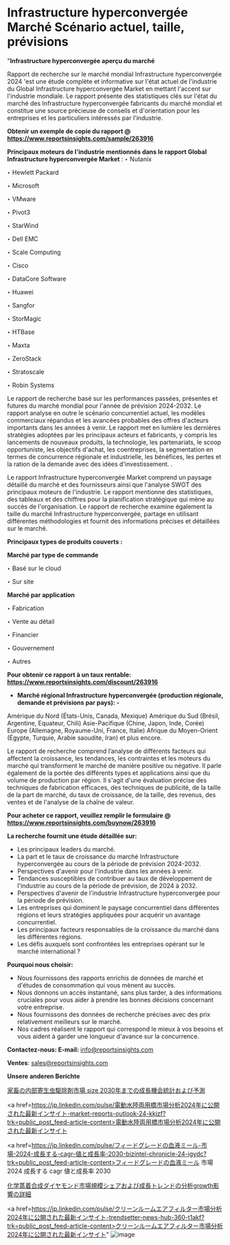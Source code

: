 # Infrastructure hyperconvergée Marché Scénario actuel, taille, prévisions

"<strong>Infrastructure hyperconvergée aperçu du marché</strong>

Rapport de recherche sur le marché mondial Infrastructure hyperconvergée 2024 'est une étude complète et informative sur l'état actuel de l'industrie du Global Infrastructure hyperconvergée Market en mettant l'accent sur l'industrie mondiale. Le rapport présente des statistiques clés sur l'état du marché des Infrastructure hyperconvergée fabricants du marché mondial et constitue une source précieuse de conseils et d'orientation pour les entreprises et les particuliers intéressés par l'industrie.

<strong>Obtenir un exemple de copie du rapport @ <a href=https://www.reportsinsights.com/sample/263916>https://www.reportsinsights.com/sample/263916</a></strong>

<strong>Principaux moteurs de l'industrie mentionnés dans le rapport Global Infrastructure hyperconvergée Market</strong> :
‣ Nutanix

‣ Hewlett Packard

‣ Microsoft

‣ VMware

‣ Pivot3

‣ StarWind

‣ Dell EMC

‣ Scale Computing

‣ Cisco

‣ DataCore Software

‣ Huawei

‣ Sangfor

‣ StorMagic

‣ HTBase

‣ Maxta

‣ ZeroStack

‣ Stratoscale

‣ Robin Systems

Le rapport de recherche basé sur les performances passées, présentes et futures du marché mondial pour l'année de prévision 2024-2032. Le rapport analyse en outre le scénario concurrentiel actuel, les modèles commerciaux répandus et les avancées probables des offres d'acteurs importants dans les années à venir. Le rapport met en lumière les dernières stratégies adoptées par les principaux acteurs et fabricants, y compris les lancements de nouveaux produits, la technologie, les partenariats, le scoop opportuniste, les objectifs d'achat, les coentreprises, la segmentation en termes de concurrence régionale et industrielle, les bénéfices, les pertes et la ration de la demande avec des idées d'investissement. .

Le rapport Infrastructure hyperconvergée Market comprend un paysage détaillé du marché et des fournisseurs ainsi que l'analyse SWOT des principaux moteurs de l'industrie. Le rapport mentionne des statistiques, des tableaux et des chiffres pour la planification stratégique qui mène au succès de l'organisation. Le rapport de recherche examine également la taille du marché Infrastructure hyperconvergée, partage en utilisant différentes méthodologies et fournit des informations précises et détaillées sur le marché.

<strong>Principaux types de produits couverts :</strong>

<strong>Marché par type de commande</strong>

‣ Basé sur le cloud

‣ Sur site

<strong>Marché par application</strong>

‣ Fabrication

‣ Vente au détail

‣ Financier

‣ Gouvernement

‣ Autres

<strong>Pour obtenir ce rapport à un taux rentable: <a href=https://www.reportsinsights.com/discount/263916>https://www.reportsinsights.com/discount/263916</a></strong>
<ul>
  <li><strong>Marché régional Infrastructure hyperconvergée (production régionale, demande et prévisions par pays): -</strong></li>
</ul>
Amérique du Nord (États-Unis, Canada, Mexique)
Amérique du Sud (Brésil, Argentine, Equateur, Chili)
Asie-Pacifique (Chine, Japon, Inde, Corée)
Europe (Allemagne, Royaume-Uni, France, Italie)
Afrique du Moyen-Orient (Égypte, Turquie, Arabie saoudite, Iran) et plus encore.

Le rapport de recherche comprend l’analyse de différents facteurs qui affectent la croissance, les tendances, les contraintes et les moteurs du marché qui transforment le marché de manière positive ou négative. Il parle également de la portée des différents types et applications ainsi que du volume de production par région. Il s'agit d'une évaluation précise des techniques de fabrication efficaces, des techniques de publicité, de la taille de la part de marché, du taux de croissance, de la taille, des revenus, des ventes et de l'analyse de la chaîne de valeur.

<strong>Pour acheter ce rapport, veuillez remplir le formulaire @   <a href=https://www.reportsinsights.com/buynow/263916>https://www.reportsinsights.com/buynow/263916</a></strong>

<strong>La recherche fournit une étude détaillée sur:</strong>
<ul>
  <li>Les principaux leaders du marché.</li>
  <li>La part et le taux de croissance du marché Infrastructure hyperconvergée au cours de la période de prévision 2024-2032.</li>
  <li>Perspectives d'avenir pour l'industrie dans les années à venir.</li>
  <li>Tendances susceptibles de contribuer au taux de développement de l'industrie au cours de la période de prévision, de 2024 à 2032.</li>
  <li>Perspectives d'avenir de l'industrie Infrastructure hyperconvergée pour la période de prévision.</li>
  <li>Les entreprises qui dominent le paysage concurrentiel dans différentes régions et leurs stratégies appliquées pour acquérir un avantage concurrentiel.</li>
  <li>Les principaux facteurs responsables de la croissance du marché dans les différentes régions.</li>
  <li>Les défis auxquels sont confrontées les entreprises opérant sur le marché international ?</li>
</ul>
<strong>Pourquoi nous choisir:</strong>
<ul>
  <li>Nous fournissons des rapports enrichis de données de marché et d'études de consommation qui vous mènent au succès.</li>
  <li>Nous donnons un accès instantané, sans plus tarder, à des informations cruciales pour vous aider à prendre les bonnes décisions concernant votre entreprise.</li>
  <li>Nous fournissons des données de recherche précises avec des prix relativement meilleurs sur le marché.</li>
  <li>Nos cadres réalisent le rapport qui correspond le mieux à vos besoins et vous aident à garder une longueur d'avance sur la concurrence.</li>
</ul>
<strong>Contactez-nous:
</strong><strong>E-mail:</strong> <a href=mailto:info@reportsinsights.com>info@reportsinsights.com</a>

<strong>Ventes</strong>: <a href=mailto:sales@reportsinsights.com>sales@reportsinsights.com</a>

<strong>Unsere anderen Berichte</strong>

<a href=https://www.linkedin.com/pulse/家畜の内部寄生虫駆除剤市場-size-2030年までの成長機会統計および予測-reports-insights-expert-mmvuf/>家畜の内部寄生虫駆除剤市場 size 2030年までの成長機会統計および予測</a>

<a href=https://jp.linkedin.com/pulse/電動水陸両用橋市場分析2024年に公開された最新インサイト-market-reports-outlook-24-kkjzf?trk=public_post_feed-article-content>電動水陸両用橋市場分析2024年に公開された最新インサイト</a>

<a href=https://jp.linkedin.com/pulse/フィードグレードの血液ミール-市場-2024-成長する-cagr-値と成長率-2030-bizintel-chronicle-24-igydc?trk=public_post_feed-article-content>フィードグレードの血液ミール 市場 2024 成長する cagr 値と成長率 2030</a>

<a href=https://www.linkedin.com/pulse/化学蒸着合成ダイヤモンド市場規模シェアおよび成長トレンドの分析growth影響の詳細-reportsinsights-pvt-ltd-jnqyf/>化学蒸着合成ダイヤモンド市場規模シェアおよび成長トレンドの分析growth影響の詳細</a>

<a href=https://jp.linkedin.com/pulse/クリーンルームエアフィルター市場分析2024年に公開された最新インサイト-trendsetter-news-hub-360-t1akf?trk=public_post_feed-article-content>クリーンルームエアフィルター市場分析2024年に公開された最新インサイト</a>"
![image](https://github.com/daminid12/RIreport/assets/158430485/436fa1b1-06c0-453d-ba07-393ee2b4c353)
